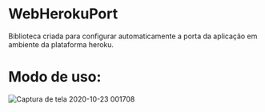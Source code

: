 # WebHerokuPort

Biblioteca criada para configurar automaticamente a porta da aplicação em ambiente da plataforma heroku.


# Modo de uso:
![Captura de tela 2020-10-23 001708](https://user-images.githubusercontent.com/30809620/96952425-38439c80-14c5-11eb-9696-17e97e4e20f0.png)
